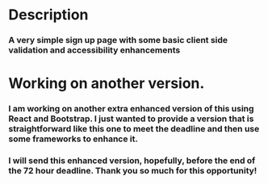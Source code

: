 # Description
### A very simple sign up page with some basic client side validation and accessibility enhancements

# Working on another version.
### I am working on another extra enhanced version of this using React and Bootstrap. I just wanted to provide a version that is straightforward like this one to meet the deadline and then use some frameworks to enhance it. 

### I will send this enhanced version, hopefully, before the end of the 72 hour deadline. Thank you so much for this opportunity!
